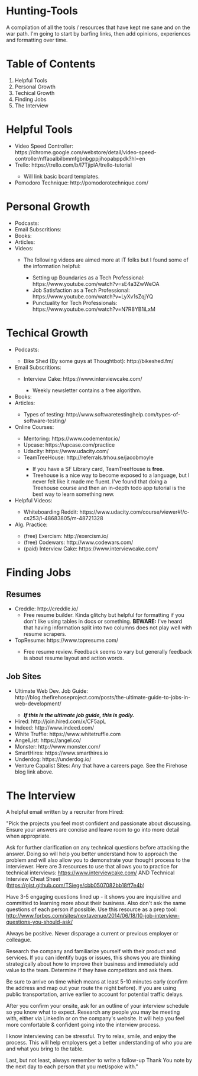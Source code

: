 # Hunting-Tools
A compilation of all the tools / resources that have kept me sane and on the war path. I'm going to start by barfing links, then add opinions, experiences and formatting over time.

# Table of Contents
<ol>
  <li> Helpful Tools </li>
  <li> Personal Growth </li>
  <li> Techical Growth </li>
  <li> Finding Jobs </li>
  <li> The Interview </li>
</ol>

# Helpful Tools
<ul>
  <li> Video Speed Controller: https://chrome.google.com/webstore/detail/video-speed-controller/nffaoalbilbmmfgbnbgppjihopabppdk?hl=en </li>
  <li> Trello: https://trello.com/b/I7TjiplA/trello-tutorial </li>
    <ul>
      <li> Will link basic board templates. </li>
    </ul>
  <li> Pomodoro Technique: http://pomodorotechnique.com/ </li>
</ul>

# Personal Growth
<ul>
  <li> Podcasts: </li>
  <li> Email Subscritions: </li>
  <li> Books: </li>
  <li> Articles: </li>
  <li> Videos: </li>
    <ul>
    <li> The following videos are aimed more at IT folks but I found some of the information helpful:</li>
      <ul>  
        <li> Setting up Boundaries as a Tech Professional: https://www.youtube.com/watch?v=sE4a3ZwWeOA </li>
        <li> Job Satisfaction as a Tech Professional: https://www.youtube.com/watch?v=LyXv1sZqjYQ </li>
        <li> Punctuality for Tech Professionals: https://www.youtube.com/watch?v=N7R8YB1iLxM </li>
      </ul>
    </ul>
</ul>

# Techical Growth
<ul>
  <li> Podcasts: </li>
    <ul> 
      <li> Bike Shed (By some guys at Thoughtbot): http://bikeshed.fm/ </li>
    </ul>
  <li> Email Subscritions: </li>
  <ul>
    <li>Interview Cake: https://www.interviewcake.com/</li>
      <ul>
        <li>Weekly newsletter contains a free algorithm.</li>
      </ul>
  </ul>
  <li> Books: </li>
  <li> Articles: </li>
    <ul>
      <li> Types of testing: http://www.softwaretestinghelp.com/types-of-software-testing/ </li>
    </ul>
  <li> Online Courses: </li>
    <ul>
      <li> Mentoring: https://www.codementor.io/ </li>
      <li> Upcase: https://upcase.com/practice </li>
      <li> Udacity: https://www.udacity.com/ </li>
      <li> TeamTreeHouse: http://referrals.trhou.se/jacobmoyle </li>
        <ul>
          <li> If you have a SF Library card, TeamTreeHouse is <b>free</b>.</li>
          <li> Treehouse is a nice way to become exposed to a language, but I never felt like it made me fluent. I've found that doing a Treehouse course and then an in-depth todo app tutorial is the best way to learn something new.</li>
        </ul>
    </ul>
  <li> Helpful Videos: </li>
    <ul>
      <li> Whiteboarding Reddit: https://www.udacity.com/course/viewer#!/c-cs253/l-48683805/m-48721328 </li>
    </ul>
  <li> Alg. Practice: </li>
    <ul>
      <li>(free) Exercism: http://exercism.io/</li>
      <li>(free) Codewars: http://www.codewars.com/</li>
      <li>(paid) Interview Cake: https://www.interviewcake.com/</li>
    </ul>
</ul>

# Finding Jobs

## Resumes
<ul>
  <li> Creddle: http://creddle.io/ </il>
  <ul>
    <li> Free resume builder. Kinda glitchy but helpful for formatting if you don't like using tables in docs or something. <b>BEWARE:</b> I've heard that having information split into two columns does not play well with resume scrapers. </li>
  </ul>
  <li> TopResume: https://www.topresume.com/ </li>
  <ul>
      <li> Free resume review. Feedback seems to vary but generally feedback is about resume layout and action words.</il>
  </ul>
</ul>

## Job Sites

<ul>
  <li> Ultimate Web Dev. Job Guide: http://blog.thefirehoseproject.com/posts/the-ultimate-guide-to-jobs-in-web-development/ </li>
  <ul>
    <li> <i><b>If this is the ultimate job guide, this is godly.</b></i> </li>
  </ul>
  <li> Hired: http://join.hired.com/x/CF5apL </li>
  <li> Indeed: http://www.indeed.com/ </li>
  <li> White Truffle: https://www.whitetruffle.com </li>
  <li> AngelList: https://angel.co/ </li>
  <li> Monster: http://www.monster.com/ </li>
  <li> SmartHires: https://www.smarthires.io </li>
  <li> Underdog: https://underdog.io/ </li>
  <li> Venture Capalist Sites: Any that have a careers page. See the Firehose blog link above.</li>
</ul>

# The Interview

A helpful email written by a recruiter from Hired:

"Pick the projects you feel most confident and passionate about discussing. Ensure your answers are concise and leave room to go into more detail when appropriate.

Ask for further clarification on any technical questions before attacking the answer. Doing so will help you better understand how to approach the problem and will also allow you to demonstrate your thought process to the interviewer.  Here are 3 resources to use that allows you to practice for technical interviews: https://www.interviewcake.com/ AND Technical Interview Cheat Sheet (https://gist.github.com/TSiege/cbb0507082bb18ff7e4b)

Have 3-5 engaging questions lined up - it shows you are inquisitive and committed to learning more about their business. Also don't ask the same questions of each person if possible.  Use this resource as a prep tool: http://www.forbes.com/sites/nextavenue/2014/06/18/10-job-interview-questions-you-should-ask/

Always be positive. Never disparage a current or previous employer or colleague.

Research the company and familiarize yourself with their product and services. If you can identify bugs or issues, this shows you are thinking strategically about how to improve their business and immediately add value to the team. Determine if they have competitors and ask them.

Be sure to arrive on time which means at least 5-10 minutes early (confirm the address and map out your route the night before). If you are using public transportation, arrive earlier to account for potential traffic delays.

After you confirm your onsite, ask for an outline of your interview schedule so you know what to expect. Research any people you may be meeting with, either via LinkedIn or on the company's website. It will help you feel more comfortable & confident going into the interview process.

I know interviewing can be stressful. Try to relax, smile, and enjoy the process. This will help employers get a better understanding of who you are and what you bring to the table.

Last, but not least, always remember to write a follow-up Thank You note by the next day to each person that you met/spoke with."
